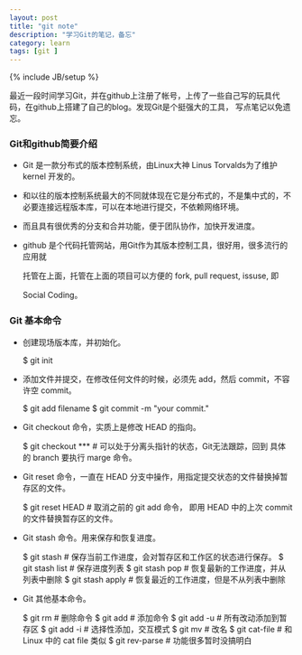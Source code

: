 ```yaml
---
layout: post
title: "git note"
description: "学习Git的笔记，备忘"
category: learn 
tags: [git ]
---
```

{% include JB/setup %}

最近一段时间学习Git，并在github上注册了帐号，上传了一些自己写的玩具代码，在github上搭建了自己的blog。发现Git是个挺强大的工具，
写点笔记以免遗忘。

### Git和github简要介绍

* Git 是一款分布式的版本控制系统，由Linux大神 Linus Torvalds为了维护 kernel 开发的。

* 和以往的版本控制系统最大的不同就体现在它是分布式的，不是集中式的，不必要连接远程版本库，可以在本地进行提交，不依赖网络环境。

* 而且具有很优秀的分支和合并功能，便于团队协作，加快开发进度。

* github 是个代码托管网站，用Git作为其版本控制工具，很好用，很多流行的应用就

  托管在上面，托管在上面的项目可以方便的 fork, pull request, issuse, 即

  Social Coding。

### Git 基本命令

- 创建现场版本库，并初始化。

	$ git init

- 添加文件并提交，在修改任何文件的时候，必须先 add，然后 commit，不容许空
commit。

	$ git add filename
	$ git commit -m "your commit."

- Git checkout 命令，实质上是修改 HEAD 的指向。
	
	$ git checkout *** # 可以处于分离头指针的状态，Git无法跟踪，回到
	具体的 branch 要执行 marge 命令。

- Git reset 命令，一直在 HEAD 分支中操作，用指定提交状态的文件替换掉暂存区的文件。

	$ git reset HEAD <paths> # 取消之前的 git add <paths> 命令，
	即用 HEAD 中的上次 commit 的文件替换暂存区的文件。

- Git stash 命令。用来保存和恢复进度。

	$ git stash # 保存当前工作进度，会对暂存区和工作区的状态进行保存。
	$ git stash list # 保存进度列表
	$ git stash pop # 恢复最新的工作进度，并从列表中删除
	$ git stash apply # 恢复最近的工作进度，但是不从列表中删除

- Git 其他基本命令。
	
	$ git rm # 删除命令
	$ git add # 添加命令
	$ git add -u # 所有改动添加到暂存区
	$ git add -i # 选择性添加，交互模式
	$ git mv # 改名
	$ git cat-file # 和 Linux 中的 cat file 类似
	$ git rev-parse # 功能很多暂时没搞明白
